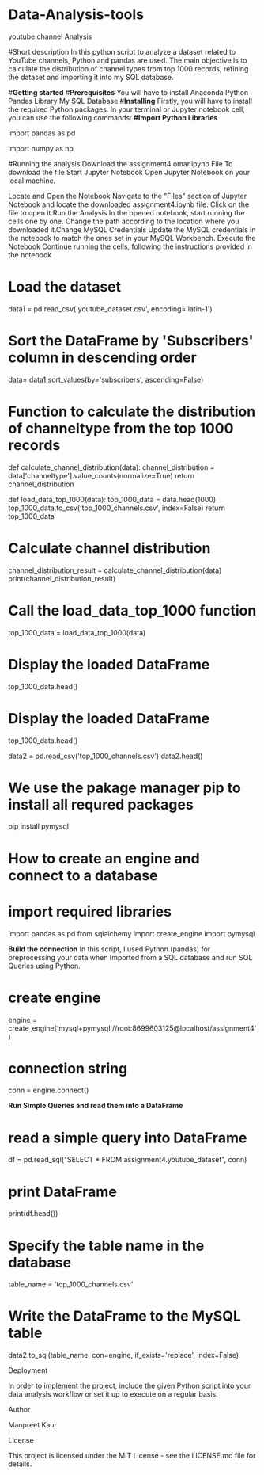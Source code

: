 # Data-Analysis-tools
youtube channel Analysis

#Short description
In this python script to analyze a dataset related to YouTube channels, Python and pandas are used. The main objective is to calculate the distribution of channel types from top 1000 records, refining the dataset and importing it into my SQL database.

#**Getting started**
#**Prerequisites**
You will have to install Anaconda Python Pandas Library My SQL Database
#**Installing**
Firstly, you will have to install the required Python packages. In your terminal or Jupyter notebook cell, you can use the following commands:
**#Import Python Libraries**

import pandas as pd

import numpy as np

#Running the analysis
Download the assignment4 omar.ipynb
File To download the file 
Start Jupyter Notebook Open Jupyter Notebook on your local machine.

Locate and Open the Notebook Navigate to the "Files" section of Jupyter Notebook and locate the downloaded assignment4.ipynb file. Click on the file to open it.Run the Analysis In the opened notebook, start running the cells one by one. Change the path according to the location where you downloaded it.Change MySQL Credentials Update the MySQL credentials in the notebook to match the ones set in your MySQL Workbench. Execute the Notebook Continue running the cells, following the instructions provided in the notebook
# Load the dataset
data1 = pd.read_csv('youtube_dataset.csv', encoding='latin-1')


# Sort the DataFrame by 'Subscribers' column in descending order
data= data1.sort_values(by='subscribers', ascending=False)

# Function to calculate the distribution of channeltype from the top 1000 records
def calculate_channel_distribution(data):
    channel_distribution = data['channeltype'].value_counts(normalize=True)
    return channel_distribution

def load_data_top_1000(data):
    top_1000_data = data.head(1000)
    top_1000_data.to_csv('top_1000_channels.csv', index=False)
    return top_1000_data

# Calculate channel distribution
channel_distribution_result = calculate_channel_distribution(data)
print(channel_distribution_result)

# Call the load_data_top_1000 function
top_1000_data = load_data_top_1000(data)

# Display the loaded DataFrame
top_1000_data.head()

# Display the loaded DataFrame
top_1000_data.head()

data2 = pd.read_csv('top_1000_channels.csv')
data2.head()

# We use the pakage manager pip to install all requred packages
pip install pymysql

# How to create an engine and connect to a database

# import required libraries
import pandas as pd
from sqlalchemy import create_engine
import pymysql

**Build the connection**
In this script, I used Python (pandas) for preprocessing your data when Imported from a SQL database and run SQL Queries using Python.
# create engine
engine = create_engine('mysql+pymysql://root:8699603125@localhost/assignment4')

# connection string
conn = engine.connect()

**Run Simple Queries and read them into a DataFrame**

# read a simple query into DataFrame
df = pd.read_sql("SELECT * FROM assignment4.youtube_dataset", conn)

# print DataFrame
print(df.head())

# Specify the table name in the database
table_name = 'top_1000_channels.csv'

# Write the DataFrame to the MySQL table
data2.to_sql(table_name, con=engine, if_exists='replace', index=False)

Deployment

In order to implement the project, include the given Python script into your data analysis workflow or set it up to execute on a regular basis.

Author

Manpreet Kaur

License

This project is licensed under the MIT License - see the LICENSE.md file for details.
